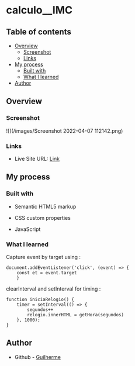 # calculo__IMC

## Table of contents

- [Overview](#overview)
  - [Screenshot](#screenshot)
  - [Links](#links)
- [My process](#my-process)
  - [Built with](#built-with)
  - [What I learned](#what-i-learned)
- [Author](#author)


## Overview

### Screenshot

![](/images/Screenshot 2022-04-07 112142.png)

### Links

- Live Site URL: [Link](https://glrmfranco.github.io/simple_timer/)

## My process

### Built with

- Semantic HTML5 markup

- CSS custom properties

- JavaScript
  

### What I learned

Capture event by target using :

```document.addEventListener('click', (event) => {
document.addEventListener('click', (event) => {
    const et = event.target
    }
```

clearInterval and setInterval for timing :

```
function iniciaRelogio() {
    timer = setInterval(() => {
        segundos++
        relogio.innerHTML = getHora(segundos)
    }, 1000);
}
```



## Author

- Github - [Guilherme](https://github.com/Glrmfranco)
